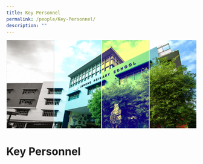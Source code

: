 ```yaml
---
title: Key Personnel
permalink: /people/Key-Personnel/
description: ""
---
```

![](/images/Banner.png)

Key Personnel
=============
